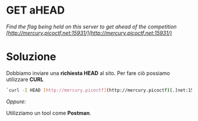 # GET aHEAD
*Find the flag being held on this server to get ahead of the competition [http://mercury.picoctf.net:15931/](http://mercury.picoctf.net:15931/)*
<br>

# Soluzione
Dobbiamo inviare una **richiesta HEAD** al sito.
Per fare ciò possiamo utilizzare **CURL**

```bash
`curl -I HEAD [http://mercury.picoctf](http://mercury.picoctf)[.]net:15931/`
```

*Oppure:*

Utilizziamo un tool come **Postman**.
